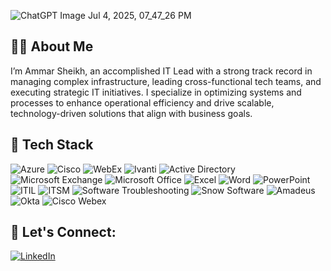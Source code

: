![ChatGPT Image Jul 4, 2025, 07_47_26 PM](https://github.com/user-attachments/assets/ad23e3cc-4d3c-45a0-a92c-29bfe2d2bffc)

## 👩‍💻 About Me

I’m Ammar Sheikh, an accomplished IT Lead with a strong track record in managing complex infrastructure, leading cross-functional tech teams, and executing strategic IT initiatives. I specialize in optimizing systems and processes to enhance operational efficiency and drive scalable, technology-driven solutions that align with business goals.

## 🚀 Tech Stack

![Azure](https://img.shields.io/badge/Microsoft%20Azure-0078D4?style=for-the-badge&logo=microsoftazure&logoColor=white)
![Cisco](https://img.shields.io/badge/Cisco%20Systems-1BA0D7?style=for-the-badge&logo=cisco&logoColor=white)
![WebEx](https://img.shields.io/badge/WebEx-0682C9?style=for-the-badge&logo=webex&logoColor=white)
![Ivanti](https://img.shields.io/badge/Ivanti-CE2029?style=for-the-badge&logoColor=white)
![Active Directory](https://img.shields.io/badge/Active%20Directory-0078D4?style=for-the-badge&logo=microsoft&logoColor=white)
![Microsoft Exchange](https://img.shields.io/badge/Microsoft%20Exchange-0078D4?style=for-the-badge&logo=microsoftoutlook&logoColor=white)
![Microsoft Office](https://img.shields.io/badge/Microsoft%20Office-D83B01?style=for-the-badge&logo=microsoftoffice&logoColor=white)
![Excel](https://img.shields.io/badge/Excel-217346?style=for-the-badge&logo=microsoftexcel&logoColor=white)
![Word](https://img.shields.io/badge/Word-2B579A?style=for-the-badge&logo=microsoftword&logoColor=white)
![PowerPoint](https://img.shields.io/badge/PowerPoint-B7472A?style=for-the-badge&logo=microsoftpowerpoint&logoColor=white)
![ITIL](https://img.shields.io/badge/ITIL-51284F?style=for-the-badge&logoColor=white)
![ITSM](https://img.shields.io/badge/IT%20Service%20Management-005A9C?style=for-the-badge&logo=windows&logoColor=white)
![Software Troubleshooting](https://img.shields.io/badge/Software%20Troubleshooting-007ACC?style=for-the-badge&logo=visualstudio&logoColor=white)
![Snow Software](https://img.shields.io/badge/Snow%20Software-002D72?style=for-the-badge&logo=snowflake&logoColor=white)
![Amadeus](https://img.shields.io/badge/Amadeus-0056A2?style=for-the-badge&logo=amadeus&logoColor=white)
![Okta](https://img.shields.io/badge/Okta-007DC1?style=for-the-badge&logo=okta&logoColor=white)
![Cisco Webex](https://img.shields.io/badge/Cisco%20Webex-2E9FFF?style=for-the-badge&logo=cisco&logoColor=white)

## 🔗 Let's Connect:

[![LinkedIn](https://img.shields.io/badge/LinkedIn-Ammar%20Sheikh-0077B5?style=for-the-badge&logo=linkedin&logoColor=white)](https://www.linkedin.com/in/ammar-sheikh-170bb789/)
